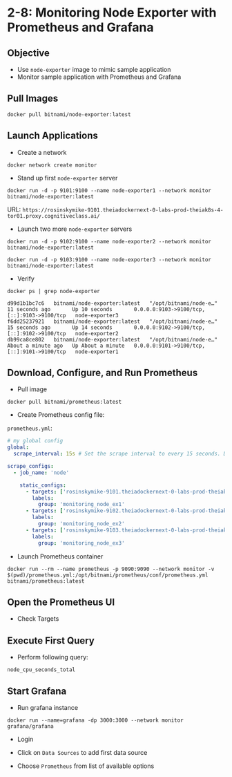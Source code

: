 # 2-8: Monitoring Node Exporter with Prometheus and Grafana

## Objective

- Use `node-exporter` image to mimic sample application
- Monitor sample application with Prometheus and Grafana

## Pull Images

```
docker pull bitnami/node-exporter:latest
```

## Launch Applications

- Create a network

```
docker network create monitor
```

- Stand up first `node-exporter` server

```
docker run -d -p 9101:9100 --name node-exporter1 --network monitor bitnami/node-exporter:latest
```

URL: `https://rosinskymike-9101.theiadockernext-0-labs-prod-theiak8s-4-tor01.proxy.cognitiveclass.ai/`

- Launch two more `node-exporter` servers

```
docker run -d -p 9102:9100 --name node-exporter2 --network monitor bitnami/node-exporter:latest

docker run -d -p 9103:9100 --name node-exporter3 --network monitor bitnami/node-exporter:latest
```

- Verify

```
docker ps | grep node-exporter

d99d1b1bc7c6   bitnami/node-exporter:latest   "/opt/bitnami/node-e…"   11 seconds ago       Up 10 seconds       0.0.0.0:9103->9100/tcp, [::]:9103->9100/tcp   node-exporter3
f6dd25237921   bitnami/node-exporter:latest   "/opt/bitnami/node-e…"   15 seconds ago       Up 14 seconds       0.0.0.0:9102->9100/tcp, [::]:9102->9100/tcp   node-exporter2
db99ca8ce802   bitnami/node-exporter:latest   "/opt/bitnami/node-e…"   About a minute ago   Up About a minute   0.0.0.0:9101->9100/tcp, [::]:9101->9100/tcp   node-exporter1
```

## Download, Configure, and Run Prometheus

- Pull image

```
docker pull bitnami/prometheus:latest
```

- Create Prometheus config file:

`prometheus.yml`:
```yaml
# my global config
global:
  scrape_interval: 15s # Set the scrape interval to every 15 seconds. Default is every 1 minute.

scrape_configs:
  - job_name: 'node'

    static_configs:
      - targets: ['rosinskymike-9101.theiadockernext-0-labs-prod-theiak8s-4-tor01.proxy.cognitiveclass.ai']
        labels:
          group: 'monitoring_node_ex1'
      - targets: ['rosinskymike-9102.theiadockernext-0-labs-prod-theiak8s-4-tor01.proxy.cognitiveclass.ai']
        labels:
          group: 'monitoring_node_ex2'
      - targets: ['rosinskymike-9103.theiadockernext-0-labs-prod-theiak8s-4-tor01.proxy.cognitiveclass.ai']
        labels:
          group: 'monitoring_node_ex3'
```

- Launch Prometheus container

```
docker run --rm --name prometheus -p 9090:9090 --network monitor -v $(pwd)/prometheus.yml:/opt/bitnami/prometheus/conf/prometheus.yml bitnami/prometheus:latest
```

## Open the Prometheus UI

- Check Targets

## Execute First Query

- Perform following query:

```
node_cpu_seconds_total
```

## Start Grafana

- Run grafana instance

```
docker run --name=grafana -dp 3000:3000 --network monitor grafana/grafana
```

- Login

- Click on `Data Sources` to add first data source
- Choose `Prometheus` from list of available options